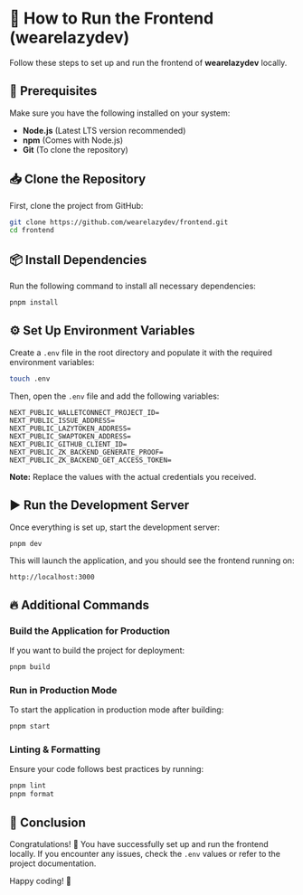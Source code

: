 # 🚀 How to Run the Frontend (wearelazydev)

Follow these steps to set up and run the frontend of **wearelazydev** locally.

## 📌 Prerequisites
Make sure you have the following installed on your system:
- **Node.js** (Latest LTS version recommended)
- **npm** (Comes with Node.js)
- **Git** (To clone the repository)

## 📥 Clone the Repository
First, clone the project from GitHub:
```sh
git clone https://github.com/wearelazydev/frontend.git
cd frontend
```

## 📦 Install Dependencies
Run the following command to install all necessary dependencies:
```sh
pnpm install
```

## ⚙️ Set Up Environment Variables
Create a `.env` file in the root directory and populate it with the required environment variables:
```sh
touch .env
```
Then, open the `.env` file and add the following variables:
```env
NEXT_PUBLIC_WALLETCONNECT_PROJECT_ID=
NEXT_PUBLIC_ISSUE_ADDRESS=
NEXT_PUBLIC_LAZYTOKEN_ADDRESS=
NEXT_PUBLIC_SWAPTOKEN_ADDRESS=
NEXT_PUBLIC_GITHUB_CLIENT_ID=
NEXT_PUBLIC_ZK_BACKEND_GENERATE_PROOF=
NEXT_PUBLIC_ZK_BACKEND_GET_ACCESS_TOKEN=
```
**Note:** Replace the values with the actual credentials you received.

## ▶️ Run the Development Server
Once everything is set up, start the development server:
```sh
pnpm dev
```
This will launch the application, and you should see the frontend running on:
```
http://localhost:3000
```

## 🔥 Additional Commands
### Build the Application for Production
If you want to build the project for deployment:
```sh
pnpm build
```

### Run in Production Mode
To start the application in production mode after building:
```sh
pnpm start
```

### Linting & Formatting
Ensure your code follows best practices by running:
```sh
pnpm lint
pnpm format
```

## 🎯 Conclusion
Congratulations! 🎉 You have successfully set up and run the frontend locally. If you encounter any issues, check the `.env` values or refer to the project documentation.

Happy coding! 🚀

